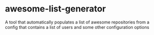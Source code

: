 # awesome-list-generator
A tool that automatically populates a list of awesome repositories from a config that contains a list of users and some other configuration options
